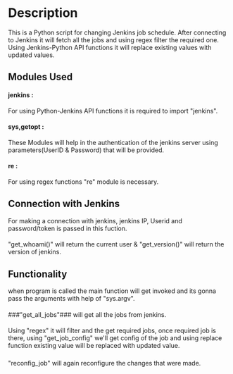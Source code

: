 # Description
  This is a Python script for changing Jenkins job schedule. 
  After connecting to Jenkins it will fetch all the jobs and using regex filter the required one.
  Using Jenkins-Python API functions it will replace existing values with updated values.

## Modules Used
  #### jenkins :
  For using Python-Jenkins API functions it is required to import "jenkins".
  #### sys,getopt :
  These Modules will help in the authentication of the jenkins server using parameters(UserID & Password) that will be provided.
  #### re :
  For using regex functions "re" module is necessary.

## Connection with Jenkins
  For making a connection with jenkins, jenkins IP, Userid and password/token is passed in this fuction.
  ####
  "get_whoami()" will return the current user & "get_version()" will return the version of jenkins.

## Functionality
  when program is called the main function will get invoked and its gonna pass the arguments with help of "sys.argv".
  ####
  ###"get_all_jobs"### will get all the jobs from jenkins. 
  ####
  Using "regex" it will filter and the get required jobs, once required job is there, using "get_job_config" we'll get config of the job 
  and using replace function existing value will be replaced with updated value.
  ###
  "reconfig_job" will again reconfigure the changes that were made.



  
